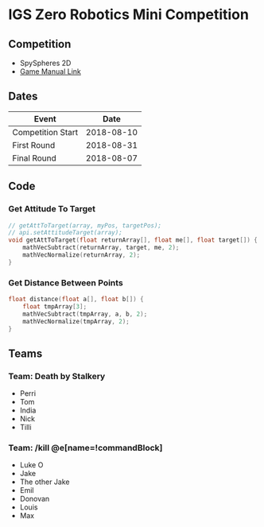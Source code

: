 # IGS Zero Robotics Mini Competition

## Competition
 
 - SpySpheres 2D
 - [Game Manual Link](https://goo.gl/igu9Bx)

## Dates

Event | Date
---|---
Competition Start | 2018-08-10
First Round | 2018-08-31
Final Round | 2018-08-07

## Code

### Get Attitude To Target

```c
// getAttToTarget(array, myPos, targetPos);
// api.setAttitudeTarget(array);
void getAttToTarget(float returnArray[], float me[], float target[]) {
    mathVecSubtract(returnArray, target, me, 2);
    mathVecNormalize(returnArray, 2);
}
```

### Get Distance Between Points

```c
float distance(float a[], float b[]) {
    float tmpArray[3];
    mathVecSubtract(tmpArray, a, b, 2);
    mathVecNormalize(tmpArray, 2);
}
```

## Teams

### Team: Death by Stalkery

 - Perri
 - Tom
 - India
 - Nick
 - Tilli

### Team: /kill @e[name=!commandBlock]

 - Luke O
 - Jake
 - The other Jake
 - Emil
 - Donovan
 - Louis
 - Max


